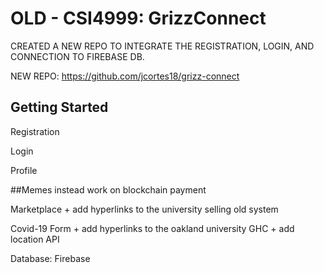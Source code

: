 # OLD - CSI4999: GrizzConnect 

CREATED A NEW REPO TO INTEGRATE THE REGISTRATION, LOGIN, AND CONNECTION TO FIREBASE DB. 

NEW REPO: https://github.com/jcortes18/grizz-connect

## Getting Started

Registration

Login

Profile 

##Memes instead work on blockchain payment

Marketplace + add hyperlinks to the university selling old system

Covid-19 Form + add hyperlinks to the oakland university GHC + add location API

Database: Firebase

